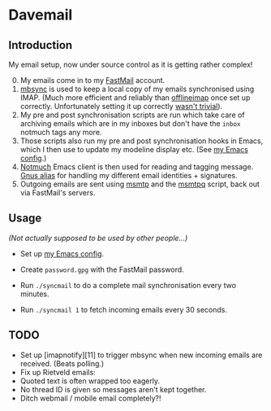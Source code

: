 # Davemail

## Introduction

My email setup, now under source control as it is getting rather complex!

0. My emails come in to my [FastMail][1] account.
1. [mbsync][2] is used to keep a local copy of my emails synchronised using
   IMAP. (Much more efficient and reliably than [offlineimap][3] once set up
   correctly. Unfortunately setting it up correctly [wasn't trivial][4]).
2. My pre and post synchronisation scripts are run which take care of archiving
   emails which are in my inboxes but don't have the `inbox` notmuch tags any
   more.
3. Those scripts also run my pre and post synchronisation hooks in Emacs, which
   I then use to update my modeline display etc. (See [my Emacs config][5].)
4. [Notmuch][6] Emacs client is then used for reading and tagging message.
   [Gnus alias][7] for handling my different email identities + signatures.
5. Outgoing emails are sent using [msmtp][8] and the [msmtpq][9] script, back
   out via FastMail's servers.


## Usage

_(Not actually supposed to be used by other people...)_

- Set up [my Emacs config][5].
- Create `password.gpg` with the FastMail password.

- Run `./syncmail` to do a complete mail synchronisation every two minutes.
- Run `./syncmail 1` to fetch incoming emails every 30 seconds.

## TODO

- Set up [imapnotify][11] to trigger mbsync when new incoming emails are
  received. (Beats polling.)
- Fix up Rietveld emails:
 - Quoted text is often wrapped too eagerly.
 - No thread ID is given so messages aren't kept together.
- Ditch webmail / mobile email completely?!


[1]: https://fastmail.com
[2]: http://isync.sourceforge.net/mbsync.html
[3]: http://www.offlineimap.org
[4]: http://isync.sourceforge.net/mbsync.html#INHERENT%20PROBLEMS
[5]: https://github.com/kzar/emacs.d
[6]: https://notmuchmail.org/
[7]: https://www.emacswiki.org/emacs/GnusAlias
[8]: http://msmtp.sourceforge.net/
[9]: https://martinralbrecht.wordpress.com/2016/05/30/handling-email-with-emacs/
[10]: https://www.emacswiki.org/emacs/GnusMSMTP#toc3
